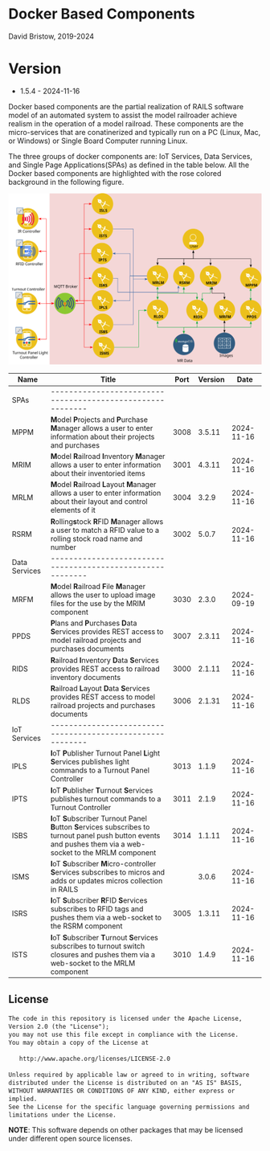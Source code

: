 # Docker Based Components
David Bristow, 2019-2024

# Version
* 1.5.4 - 2024-11-16
 
Docker based components are the partial realization of RAILS software model of an automated system to assist the model railroader achieve realism in the operation of a model railroad. These components are the micro-services that are conatinerized and typically run on a PC (Linux, Mac, or Windows) or Single Board Computer running Linux.

The three groups of docker components are: IoT Services, Data Services, and Single Page Applications(SPAs) as defined in the table below. All the Docker based components are highlighted with the rose colored background in the following figure.

![System Design](https://github.com/djbristow/RAILS/blob/master/Docker%20Based/docker-based-ms.svg)

|Name |Title                                  |Port |Version|Date     |
|-----|----------------------------------------------------------|-----|-------|---------|
|SPAs|----------------------------------------------------------|
|MPPM|**M**odel **P**rojects and **P**urchase **M**anager allows a user to enter information about their projects and purchases|3008|3.5.11|2024-11-16|
|MRIM|**M**odel **R**ailroad **I**nventory **M**anager allows a user to enter information about their inventoried items|3001|4.3.11|2024-11-16|
|MRLM|**M**odel **R**ailroad **L**ayout **M**anager allows a user to enter information about their layout and control elements of it|3004|3.2.9|2024-11-16|
|RSRM|**R**olling**s**tock **R**FID **M**anager allows a user to match a RFID value to a rolling stock road name and number|3002|5.0.7|2024-11-16|
|Data Services|----------------------------------------------------------|
|MRFM|**M**odel **R**ailroad **F**ile **M**anager  allows the user to upload image files for the use by the MRIM component|3030|2.3.0|2024-09-19|
|PPDS|**P**lans and **P**urchases **D**ata **S**ervices  provides REST access to model railroad projects and purchases documents|3007|2.3.11|2024-11-16|
|RIDS|**R**ailroad **I**nventory **D**ata **S**ervices provides REST access to railroad inventory documents|3000|2.1.11|2024-11-16|
|RLDS|**R**ailroad **L**ayout **D**ata **S**ervices provides REST access to model railroad projects and purchases documents|3006|2.1.31|2024-11-16|
|IoT Services|----------------------------------------------------------|
|IPLS|**I**oT **P**ublisher Turnout Panel **L**ight **S**ervices publishes light commands to a Turnout Panel Controller|3013|1.1.9|2024-11-16|
|IPTS|**I**oT **P**ublisher **T**urnout **S**ervices publishes turnout commands to a Turnout Controller|3011|2.1.9|2024-11-16|
|ISBS|**I**oT **S**ubscriber Turnout Panel **B**utton **S**ervices subscribes to turnout panel push button events and pushes them via a web-socket to the MRLM component|3014|1.1.11|2024-11-16|
|ISMS|**I**oT **S**ubscriber **M**icro-controller **S**ervices subscribes to micros and adds or updates micros collection in RAILS||3.0.6|2024-11-16|
|ISRS|**I**oT **S**ubscriber **R**FID **S**ervices subscribes to RFID tags and pushes them via a web-socket to the RSRM component|3005|1.3.11|2024-11-16|
|ISTS|**I**oT **S**ubscriber **T**urnout **S**ervices subscribes to turnout switch closures and pushes them via a web-socket to the MRLM component|3010|1.4.9|2024-11-16|

## License

    The code in this repository is licensed under the Apache License, Version 2.0 (the "License");
    you may not use this file except in compliance with the License.
    You may obtain a copy of the License at

       http://www.apache.org/licenses/LICENSE-2.0

    Unless required by applicable law or agreed to in writing, software
    distributed under the License is distributed on an "AS IS" BASIS,
    WITHOUT WARRANTIES OR CONDITIONS OF ANY KIND, either express or implied.
    See the License for the specific language governing permissions and
    limitations under the License.

**NOTE**: This software depends on other packages that may be licensed under different open source licenses.


